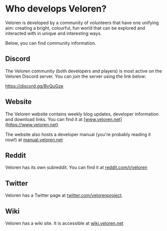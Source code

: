 # Who develops Veloren?

Veloren is developed by a community of volunteers that have one unifying aim: creating a bright,
colourful, fun world that can be explored and interacted with in unique and interesting ways.

Below, you can find community information.

## Discord

The Veloren community (both developers and players) is most active on the Veloren Discord server.
You can join the server using the link below:

<https://discord.gg/BvQuGze>

## Website

The Veloren website contains weekly blog updates, developer information and download links.
You can find it at [www.veloren.net](https://www.veloren.net)

The website also hosts a developer manual (you're probably reading it now!) at [manual.veloren.net](https://manual.veloren.net)

## Reddit

Veloren has its own subreddit. You can find it at [reddit.com/r/veloren](https://www.reddit.com/r/veloren)

## Twitter

Veloren has a Twitter page at [twitter.com/velorenproject](https://twitter.com/velorenproject).

## Wiki

Veloren has a wiki site. It is accessible at [wiki.veloren.net](https://wiki.veloren.net)
